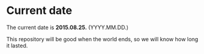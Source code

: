 # Current date

The current date is **2015.08.25.** (YYYY.MM.DD.)

This repository will be good when the world ends, so we will know how long it lasted.